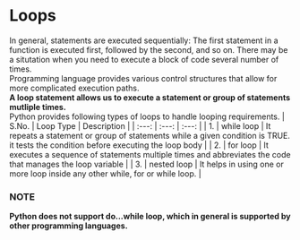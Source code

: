 # Loops

In general, statements are executed sequentially: The first statement in a function is executed first, followed by the second, and so on. There may be a situtation when you need to execute a block of code several number of times. <br>
Programming language provides various control structures that allow for more complicated execution paths. <br>
<b>A loop statement allows us to execute a statement or group of statements mutliple times.</b> <br>
Python provides following types of loops to handle looping requirements.
| S.No. | Loop Type | Description |
| :---: | :---: | :---: |
| 1.  | while loop  | It repeats a statement or group of statements while a given condition is TRUE. it tests the condition before executing the loop body  |
| 2.  | for loop  | It executes a sequence of statements multiple times and abbreviates the code that manages the loop variable |
| 3.  | nested loop | It helps in using one or more loop inside any other while, for or while loop. | 

### NOTE
<b>Python does not support do...while loop, which in general is supported by other programming languages. </b>
<!-- 
## Syntax
### While loop
```md
declaration

while(condition):
  statement 1
  statement 2
  .
  .
  .
  statement n
  
  increment / decrement
```
#### Example
```md
i = 0
while i <= 10:
  print(i)
  
  i += 1
```

### for loop 
```md
for 
``` -->

